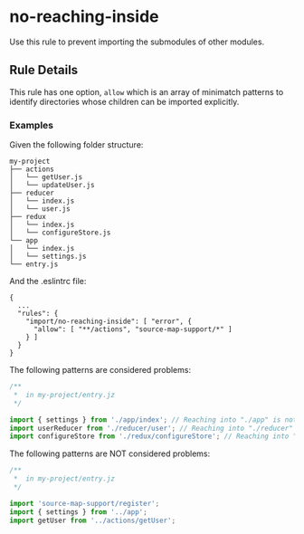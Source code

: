 # no-reaching-inside

Use this rule to prevent importing the submodules of other modules.

## Rule Details

This rule has one option, `allow` which is an array of minimatch patterns to identify directories whose children can be imported explicitly.

### Examples

Given the following folder structure:

```
my-project
├── actions
│   └── getUser.js
│   └── updateUser.js
├── reducer
│   └── index.js
│   └── user.js
├── redux
│   └── index.js
│   └── configureStore.js
└── app
│   └── index.js
│   └── settings.js
└── entry.js
```

And the .eslintrc file:
```
{
  ...
  "rules": {
    "import/no-reaching-inside": [ "error", {
      "allow": [ "**/actions", "source-map-support/*" ]
    } ]
  }
}
```

The following patterns are considered problems:

```js
/**
 *  in my-project/entry.jz
 */

import { settings } from './app/index'; // Reaching into "./app" is not allowed
import userReducer from './reducer/user'; // Reaching into "./reducer" is not allowed
import configureStore from './redux/configureStore'; // Reaching into "./redux" is not allowed
```

The following patterns are NOT considered problems:

```js
/**
 *  in my-project/entry.jz
 */

import 'source-map-support/register';
import { settings } from '../app';
import getUser from '../actions/getUser';
```
